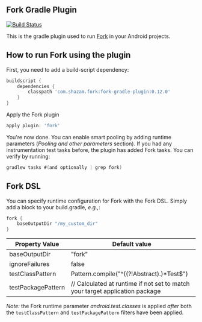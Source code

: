 Fork Gradle Plugin
---------------
[![Build Status](https://travis-ci.org/shazam/fork-gradle-plugin.svg?branch=master)](https://travis-ci.org/shazam/fork-gradle-plugin)

This is the gradle plugin used to run [Fork](https://github.com/shazam/fork) in your Android projects.

How to run Fork using the plugin
---------------

First, you need to add a build-script dependency:

```groovy
buildscript {
    dependencies {
        classpath 'com.shazam.fork:fork-gradle-plugin:0.12.0'
    }
}
```

Apply the Fork plugin
```groovy
apply plugin: 'fork'
```

You're now done. You can enable smart pooling by adding runtime parameters (*Pooling and other parameters* section). If you had any instrumentation test tasks before, the plugin has added Fork tasks. You can verify by running:

```groovy
gradlew tasks #(and optionally | grep fork)
```

Fork DSL
--------

You can specify runtime configuration for Fork with the Fork DSL. Simply add a block to your build.gradle, _e.g.,_:

```groovy
fork {
    baseOutputDir "/my_custom_dir"
}
```

Property Value     | Default value
------------------ | -------------
baseOutputDir      | "fork"
ignoreFailures     | false
testClassPattern   | Pattern.compile("^((?!Abstract).)*Test$")
testPackagePattern | // Calculated at runtime if not set to match your target application package

*Note:* the Fork runtime parameter _android.test.classes_ is applied _after_ both the ```testClassPattern``` and ```testPackagePattern``` filters have been applied.

